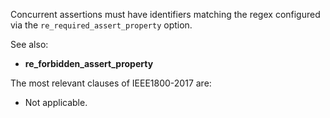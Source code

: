 Concurrent assertions must have identifiers matching the regex configured via
the `re_required_assert_property` option.

See also:
  - **re_forbidden_assert_property**

The most relevant clauses of IEEE1800-2017 are:
  - Not applicable.

